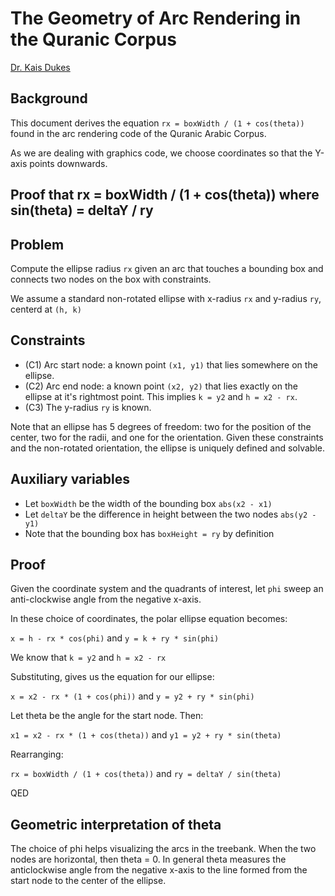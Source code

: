 # The Geometry of Arc Rendering in the Quranic Corpus

[Dr. Kais Dukes](https://github.com/kaisdukes)

## Background

This document derives the equation `rx = boxWidth / (1 + cos(theta))` found in the arc rendering code of the Quranic Arabic Corpus.

As we are dealing with graphics code, we choose coordinates so that the Y-axis points downwards.

## Proof that rx = boxWidth / (1 + cos(theta)) where sin(theta) = deltaY / ry

## Problem

Compute the ellipse radius `rx` given an arc that touches a bounding box and connects two nodes on the box with constraints.

We assume a standard non-rotated ellipse with x-radius `rx` and y-radius `ry`, centerd at `(h, k)`

## Constraints

* (C1) Arc start node: a known point `(x1, y1)` that lies somewhere on the ellipse.
* (C2) Arc end node: a known point `(x2, y2)` that lies exactly on the ellipse at it's rightmost point. This implies `k = y2` and `h = x2 - rx`.
* (C3) The y-radius `ry` is known.

Note that an ellipse has 5 degrees of freedom: two for the position of the center, two for the radii, and one for the orientation. Given these constraints and the non-rotated orientation, the ellipse is uniquely defined and solvable.

## Auxiliary variables

* Let `boxWidth` be the width of the bounding box `abs(x2 - x1)`
* Let `deltaY` be the difference in height between the two nodes `abs(y2 - y1)`
* Note that the bounding box has `boxHeight = ry` by definition

## Proof

Given the coordinate system and the quadrants of interest, let `phi` sweep an anti-clockwise angle from the negative x-axis.

In these choice of coordinates, the polar ellipse equation becomes:

`x = h - rx * cos(phi)` and `y = k + ry * sin(phi)`

We know that `k = y2` and `h = x2 - rx`

Substituting, gives us the equation for our ellipse:

`x = x2 - rx * (1 + cos(phi))` and `y = y2 + ry * sin(phi)`

Let theta be the angle for the start node. Then:

`x1 = x2 - rx * (1 + cos(theta))` and `y1 = y2 + ry * sin(theta)`

Rearranging:

`rx = boxWidth / (1 + cos(theta))` and `ry = deltaY / sin(theta)`

QED

## Geometric interpretation of theta

The choice of phi helps visualizing the arcs in the treebank. When the two nodes are horizontal, then theta = 0. In general theta measures the anticlockwise angle from the negative x-axis to the line formed from the start node to the center of the ellipse.